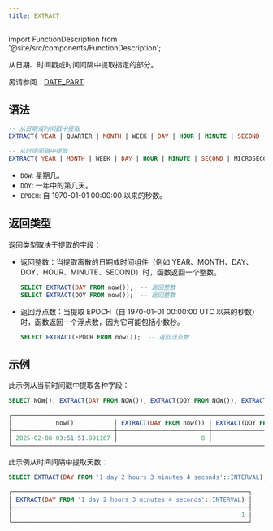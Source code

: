 ```yaml
---
title: EXTRACT
---
```


import FunctionDescription from '@site/src/components/FunctionDescription';

<FunctionDescription description="引入或更新于：v1.2.697"/>

从日期、时间戳或时间间隔中提取指定的部分。

另请参阅：[DATE_PART](date-part.md)

## 语法

```sql
-- 从日期或时间戳中提取
EXTRACT( YEAR | QUARTER | MONTH | WEEK | DAY | HOUR | MINUTE | SECOND | DOW | DOY | EPOCH FROM <date_or_timestamp> )

-- 从时间间隔中提取
EXTRACT( YEAR | MONTH | WEEK | DAY | HOUR | MINUTE | SECOND | MICROSECOND ｜ EPOCH FROM <interval> )
```

- `DOW`: 星期几。
- `DOY`: 一年中的第几天。
- `EPOCH`: 自 1970-01-01 00:00:00 以来的秒数。

## 返回类型

返回类型取决于提取的字段：

- 返回整数：当提取离散的日期或时间组件（例如 YEAR、MONTH、DAY、DOY、HOUR、MINUTE、SECOND）时，函数返回一个整数。

    ```sql
    SELECT EXTRACT(DAY FROM now());  -- 返回整数
    SELECT EXTRACT(DOY FROM now());  -- 返回整数
    ```

- 返回浮点数：当提取 EPOCH（自 1970-01-01 00:00:00 UTC 以来的秒数）时，函数返回一个浮点数，因为它可能包括小数秒。

    ```sql
    SELECT EXTRACT(EPOCH FROM now());  -- 返回浮点数
    ```

## 示例

此示例从当前时间戳中提取各种字段：

```sql
SELECT NOW(), EXTRACT(DAY FROM NOW()), EXTRACT(DOY FROM NOW()), EXTRACT(EPOCH FROM NOW());

┌────────────────────────────────────────────────────────────────────────────────────────────────────────────┐
│            now()           │ EXTRACT(DAY FROM now()) │ EXTRACT(DOY FROM now()) │ EXTRACT(EPOCH FROM now()) │
├────────────────────────────┼─────────────────────────┼─────────────────────────┼───────────────────────────┤
│ 2025-02-08 03:51:51.991167 │                       8 │                      39 │         1738986711.991167 │
└────────────────────────────────────────────────────────────────────────────────────────────────────────────┘
```

此示例从时间间隔中提取天数：

```sql
SELECT EXTRACT(DAY FROM '1 day 2 hours 3 minutes 4 seconds'::INTERVAL);

┌─────────────────────────────────────────────────────────────────┐
│ EXTRACT(DAY FROM '1 day 2 hours 3 minutes 4 seconds'::INTERVAL) │
├─────────────────────────────────────────────────────────────────┤
│                                                               1 │
└─────────────────────────────────────────────────────────────────┘
```